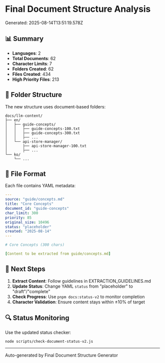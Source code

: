 # Final Document Structure Analysis

Generated: 2025-08-14T13:51:19.578Z

## 📊 Summary

- **Languages**: 2
- **Total Documents**: 62
- **Character Limits**: 7
- **Folders Created**: 62
- **Files Created**: 434
- **High Priority Files**: 213

## 📁 Folder Structure

The new structure uses document-based folders:
```
docs/llm-content/
├── en/
│   ├── guide-concepts/
│   │   ├── guide-concepts-100.txt
│   │   ├── guide-concepts-300.txt
│   │   ├── ...
│   └── api-store-manager/
│       ├── api-store-manager-100.txt
│       ├── ...
└── ko/
    └── ...
```

## 📄 File Format

Each file contains YAML metadata:
```yaml
---
source: "guide/concepts.md"
title: "Core Concepts"
document_id: "guide-concepts"
char_limit: 300
priority: 85
original_size: 10496
status: "placeholder"
created: "2025-08-14"
---

# Core Concepts (300 chars)

[Content to be extracted from guide/concepts.md]
```

## 🎯 Next Steps

1. **Extract Content**: Follow guidelines in EXTRACTION_GUIDELINES.md
2. **Update Status**: Change YAML `status` from "placeholder" to "draft"/"complete"
3. **Check Progress**: Use `pnpm docs:status-v2` to monitor completion
4. **Character Validation**: Ensure content stays within ±10% of target

## 🔍 Status Monitoring

Use the updated status checker:
```bash
node scripts/check-document-status-v2.js
```

---
Auto-generated by Final Document Structure Generator
